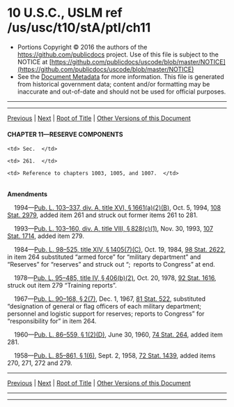 ---
---

# 10 U.S.C., USLM ref /us/usc/t10/stA/ptI/ch11

* Portions Copyright © 2016 the authors of the https://github.com/publicdocs project.
  Use of this file is subject to the NOTICE at [https://github.com/publicdocs/uscode/blob/master/NOTICE](https://github.com/publicdocs/uscode/blob/master/NOTICE)
* See the [Document Metadata](././../../../../../..//README.md) for more information.
  This file is generated from historical government data; content and/or formatting may be inaccurate and out-of-date and should not be used for official purposes.

----------
----------

[Previous](./../../../../../..//us/usc/t10/stA/ptI/ch9/m__us_usc_t10_s235.md) | [Next](./../../../../../..//us/usc/t10/stA/ptI/ch11/m__us_usc_t10_s261.md) | [Root of Title](./../../../../../../) | [Other Versions of this Document](https://publicdocs.github.io/go/links?ns=uslm&ref=%2Fus%2Fusc%2Ft10%2FstA%2FptI%2Fch11)

#### CHAPTER 11—RESERVE COMPONENTS

<table>

  <tr>

    <td> Sec.  </td>

  </tr>

  <tr>

    <td> 261.  </td>

    <td> Reference to chapters 1003, 1005, and 1007.  </td>

  </tr>

</table>

 __Amendments__ 

    1994—[Pub. L. 103–337, div. A, title XVI, § 1661(a)(2)(B)][/us/pl/103/337/s1661/a/2/B], Oct. 5, 1994, [108 Stat. 2979][/us/stat/108/2979], added item 261 and struck out former items 261 to 281.

    1993—[Pub. L. 103–160, div. A, title VIII, § 828(c)(1)][/us/pl/103/160/s828/c/1], Nov. 30, 1993, [107 Stat. 1714][/us/stat/107/1714], added item 279.

    1984—[Pub. L. 98–525, title XIV, § 1405(7)(C)][/us/pl/98/525/s1405/7/C], Oct. 19, 1984, [98 Stat. 2622][/us/stat/98/2622], in item 264 substituted “armed force” for “military department” and “Reserves” for “reserves” and struck out “; reports to Congress” at end.

    1978—[Pub. L. 95–485, title IV, § 406(b)(2)][/us/pl/95/485/s406/b/2], Oct. 20, 1978, [92 Stat. 1616][/us/stat/92/1616], struck out item 279 “Training reports”.

    1967—[Pub. L. 90–168, § 2(7)][/us/pl/90/168/s2/7], Dec. 1, 1967, [81 Stat. 522][/us/stat/81/522], substituted “designation of general or flag officers of each military department; personnel and logistic support for reserves; reports to Congress” for “responsibility for” in item 264.

    1960—[Pub. L. 86–559, § 1(2)(D)][/us/pl/86/559/s1/2/D], June 30, 1960, [74 Stat. 264][/us/stat/74/264], added item 281.

    1958—[Pub. L. 85–861, § 1(6)][/us/pl/85/861/s1/6], Sept. 2, 1958, [72 Stat. 1439][/us/stat/72/1439], added items 270, 271, 272 and 279.

----------

[Previous](./../../../../../..//us/usc/t10/stA/ptI/ch9/m__us_usc_t10_s235.md) | [Next](./../../../../../..//us/usc/t10/stA/ptI/ch11/m__us_usc_t10_s261.md) | [Root of Title](./../../../../../../) | [Other Versions of this Document](https://publicdocs.github.io/go/links?ns=uslm&ref=%2Fus%2Fusc%2Ft10%2FstA%2FptI%2Fch11)

----------
----------

[/us/pl/103/337/s1661/a/2/B]: https://publicdocs.github.io/go/links?ns=uslm&ref=%2Fus%2Fpl%2F103%2F337%2Fs1661%2Fa%2F2%2FB
[/us/stat/108/2979]: https://publicdocs.github.io/go/links?ns=uslm&ref=%2Fus%2Fstat%2F108%2F2979
[/us/pl/103/160/s828/c/1]: https://publicdocs.github.io/go/links?ns=uslm&ref=%2Fus%2Fpl%2F103%2F160%2Fs828%2Fc%2F1
[/us/stat/107/1714]: https://publicdocs.github.io/go/links?ns=uslm&ref=%2Fus%2Fstat%2F107%2F1714
[/us/pl/98/525/s1405/7/C]: https://publicdocs.github.io/go/links?ns=uslm&ref=%2Fus%2Fpl%2F98%2F525%2Fs1405%2F7%2FC
[/us/stat/98/2622]: https://publicdocs.github.io/go/links?ns=uslm&ref=%2Fus%2Fstat%2F98%2F2622
[/us/pl/95/485/s406/b/2]: https://publicdocs.github.io/go/links?ns=uslm&ref=%2Fus%2Fpl%2F95%2F485%2Fs406%2Fb%2F2
[/us/stat/92/1616]: https://publicdocs.github.io/go/links?ns=uslm&ref=%2Fus%2Fstat%2F92%2F1616
[/us/pl/90/168/s2/7]: https://publicdocs.github.io/go/links?ns=uslm&ref=%2Fus%2Fpl%2F90%2F168%2Fs2%2F7
[/us/stat/81/522]: https://publicdocs.github.io/go/links?ns=uslm&ref=%2Fus%2Fstat%2F81%2F522
[/us/pl/86/559/s1/2/D]: https://publicdocs.github.io/go/links?ns=uslm&ref=%2Fus%2Fpl%2F86%2F559%2Fs1%2F2%2FD
[/us/stat/74/264]: https://publicdocs.github.io/go/links?ns=uslm&ref=%2Fus%2Fstat%2F74%2F264
[/us/pl/85/861/s1/6]: https://publicdocs.github.io/go/links?ns=uslm&ref=%2Fus%2Fpl%2F85%2F861%2Fs1%2F6
[/us/stat/72/1439]: https://publicdocs.github.io/go/links?ns=uslm&ref=%2Fus%2Fstat%2F72%2F1439


